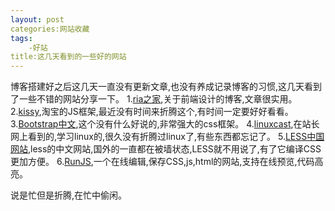 ```yaml
---
layout: post
categories:网站收藏
tags:
	-好站
title:这几天看到的一些好的网站
---
```

博客搭建好之后这几天一直没有更新文章,也没有养成记录博客的习惯,这几天看到了一些不错的网站分享一下。
1.[ria之家](http://www.36ria.com/),关于前端设计的博客,文章很实用。
2.[kissy](http://docs.kissyui.com/),淘宝的JS框架,最近没有时间来折腾这个,有时间一定要好好看看。
3.[Bootstrap中文](http://wrongwaycn.github.com/bootstrap/docs/),这个没有什么好说的,非常强大的css框架。
4.[linuxcast](http://www.linuxcast.net/),在站长网上看到的,学习linux的,很久没有折腾过linux了,有些东西都忘记了。
5.[LESS中国网站](http://www.lesscss.net/),less的中文网站,国外的一直都在被墙状态,LESS就不用说了,有了它编译CSS更加方便。
6.[RunJS](http://runjs.cn/),一个在线编辑,保存CSS,js,html的网站,支持在线预览,代码高亮。

说是忙但是折腾,在忙中偷闲。

